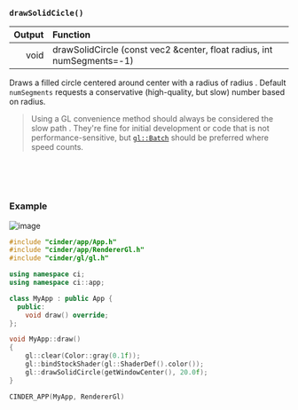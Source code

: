 ### `drawSolidCicle()`

| Output      | Function
|------------:|:-------------------------
| void        | drawSolidCircle (const vec2 &center, float radius, int numSegments=-1)

Draws a filled circle centered around center with a radius of radius . Default `numSegments` requests a conservative (high-quality, but slow) number based on radius.

> Using a GL convenience method should always be considered the slow path . They're fine for initial development or code that is not performance-sensitive, but [`gl::Batch`](Batch.md) should be preferred where speed counts.

<br>
<br>
<br>

### Example

![image](https://cloud.githubusercontent.com/assets/2152766/14055107/e43c3d64-f2d6-11e5-851c-9a69cefe58cb.png)

```cpp
#include "cinder/app/App.h"
#include "cinder/app/RendererGl.h"
#include "cinder/gl/gl.h"

using namespace ci;
using namespace ci::app;

class MyApp : public App {
  public:
    void draw() override;
};

void MyApp::draw()
{
    gl::clear(Color::gray(0.1f));
    gl::bindStockShader(gl::ShaderDef().color());
    gl::drawSolidCircle(getWindowCenter(), 20.0f);
}

CINDER_APP(MyApp, RendererGl)
```